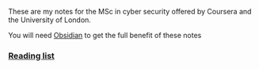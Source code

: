 These are my notes for the MSc in cyber security offered by Coursera and the University of London.

You will need [Obsidian](https://obsidian.md/) to get the full benefit of these notes

### [Reading list](Reading/)

